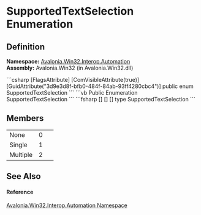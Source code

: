 # SupportedTextSelection Enumeration




## Definition
**Namespace:** <a href="N_Avalonia_Win32_Interop_Automation">Avalonia.Win32.Interop.Automation</a>  
**Assembly:** Avalonia.Win32 (in Avalonia.Win32.dll)

<Tabs groupId="api-code-preview">
<TabItem value="csharp" label="C#">
```csharp
[FlagsAttribute]
[ComVisibleAttribute(true)]
[GuidAttribute("3d9e3d8f-bfb0-484f-84ab-93ff4280cbc4")]
public enum SupportedTextSelection
```
</TabItem>
<TabItem value="vb" label="VB">
```vb
<FlagsAttribute>
<ComVisibleAttribute(true)>
<GuidAttribute("3d9e3d8f-bfb0-484f-84ab-93ff4280cbc4")>
Public Enumeration SupportedTextSelection
```
</TabItem>
<TabItem value="fsharp" label="F#">
```fsharp
[<FlagsAttribute>]
[<ComVisibleAttribute(true)>]
[<GuidAttribute("3d9e3d8f-bfb0-484f-84ab-93ff4280cbc4")>]
type SupportedTextSelection
```
</TabItem>
</Tabs>



## Members
<table>
<tr>
<td>None</td>
<td>0</td>
<td> </td>
</tr>
<tr>
<td>Single</td>
<td>1</td>
<td> </td>
</tr>
<tr>
<td>Multiple</td>
<td>2</td>
<td> </td>
</tr>
</table>

## See Also


#### Reference
<a href="N_Avalonia_Win32_Interop_Automation">Avalonia.Win32.Interop.Automation Namespace</a>  

